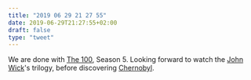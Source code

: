 ```yaml
---
title: "2019 06 29 21 27 55"
date: 2019-06-29T21:27:55+02:00
draft: false
type: "tweet"
---
```

We are done with [The 100](https://www.imdb.com/title/tt2661044/), Season 5. Looking forward to watch the [John Wick](https://en.wikipedia.org/wiki/John_Wick_(film))'s trilogy, before discovering [Chernobyl](https://en.wikipedia.org/wiki/Chernobyl_(miniseries)).
